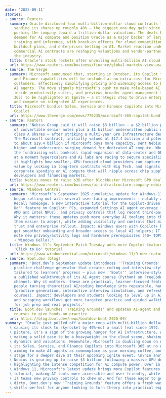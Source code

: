 ```yaml
---
date: '2025-09-11'
stories:
- source: Reuters
  summary: Oracle disclosed four multi‑billion‑dollar cloud contracts tied to AI infrastructure,
    sending its shares up roughly 40% — the biggest one‑day gain since 1992 — and
    pushing the company toward a trillion‑dollar valuation. The deals highlight surging
    demand for AI compute and position Oracle as a major backer of large‑scale model
    training and inference, with knock‑on effects for cloud competition, data‑center
    buildout plans, and enterprises betting on AI. Market reaction underscores how
    commercial AI contracts are reshaping valuations and vendor‑partner dynamics across
    the industry.
  title: Oracle’s stock rockets after unveiling multi‑billion AI cloud contracts
  url: https://www.reuters.com/business/finance/global-markets-view-usa-2025-09-11/
- source: The Verge
  summary: Microsoft announced that, starting in October, its Copilot for Sales, Service
    and Finance capabilities will be included at no extra cost for Microsoft 365 Copilot
    customers, effectively simplifying pricing and widening access to business‑focused
    AI agents. The move signals Microsoft’s push to make role‑based AI agents mainstream
    inside productivity suites, and previews broader agent management tooling (Agent
    365) to be highlighted at Ignite — a strategic step to drive enterprise adoption
    and compete on integrated AI experiences.
  title: Microsoft bundles Sales, Service and Finance Copilots into Microsoft 365
    Copilot
  url: https://www.theverge.com/news/776235/microsoft-365-copilot-bundle-sales-service-finance-announcement
- source: Reuters
  summary: 'Nebius Group said it will raise $3 billion — a $2 billion private offering
    of convertible senior notes plus a $1 billion underwritten public offering of
    class A shares — after striking a multi‑year GPU infrastructure deal with Microsoft.
    The Microsoft contract, initially valued at $17.4 billion and potentially rising
    to about $19.4 billion if Microsoft buys more capacity, sent Nebius shares sharply
    higher and underscores surging demand for dedicated AI compute. Why it matters:
    the fundraising will bankroll rapid expansion of data‑center and GPU capacity
    at a moment hyperscalers and AI labs are racing to secure specialized infrastructure;
    it highlights how smaller, GPU‑focused cloud providers can capture outsized market
    value by locking in long‑term contracts with Big Tech, and signals continued heavy
    corporate spending on AI compute that will ripple across chip suppliers, data‑center
    developers and financing markets.'
  title: Nebius moves to raise $3B after blockbuster Microsoft GPU deal
  url: https://www.reuters.com/business/ai-infrastructure-company-nebius-raise-3-billion-fuel-growth-2025-09-10/
- source: Windows Central
  summary: 'Microsoft’s September 2025 cumulative update for Windows 11 (version 24H2)
    began rolling out with several user-facing improvements — notably a redesigned
    Recall homepage, a new interactive tutorial for the Copilot-driven ''Click to
    Do'' feature on Copilot+ PCs, expanded Settings AI agent coverage (now supporting
    AMD and Intel NPUs), and privacy controls that log recent third‑party AI activity.
    Why it matters: these updates push more everyday AI tooling into the OS (and make
    them easier to adopt), while adding visibility and controls that matter for user
    trust and enterprise rollout. Impact: Windows users with Copilot+ hardware will
    get smoother onboarding and broader access to local AI helpers; IT teams should
    note new privacy/activity logs and hardware prerequisites (40+ TOPS NPU + BitLocker/device-encryption
    + Windows Hello).'
  title: Windows 11’s September Patch Tuesday adds more Copilot features and an interactive
    'Click to Do' tutorial
  url: https://www.windowscentral.com/microsoft/windows-11/9-new-features-coming-with-the-september-2025-security-update-for-windows-11
- source: Boot.dev (blog)
  summary: 'Boot.dev’s September update introduces ''Training Grounds'' — a personalized
    practice-challenge generator that creates coding and interview-style exercises
    tailored to learners’ progress — plus new ''Boots'' interview-style lessons and
    a published walkthrough of its AI Agent course (Python) on FreeCodeCamp’s YouTube
    channel. Why it matters: these are practical, learner-focused features that help
    people turning theoretical AI/coding knowledge into repeatable, hands-on skills
    (practice generation, interactive interview simulation, and refreshed web-scraping
    courses). Impact: developers and students looking to level up in AI agents, RAG,
    and scraping workflows get more targeted practice and guided walkthroughs — useful
    for job prep and real projects.'
  title: Boot.dev launches 'Training Grounds' and updates AI-agent and web‑scraping
    courses to give hands‑on practice
  url: https://blog.boot.dev/news/bootdev-beat-2025-09/
summary: "Oracle just pulled off a major coup with multi-billion dollar AI cloud contracts,\
  \ causing its stock to skyrocket by 40%—not a small feat since 1992. In the big\
  \ picture, it's a sign of the growing hunger for AI infrastructure, with Oracle\
  \ making a solid case to be a heavyweight on the cloud scene, shaking up market\
  \ dynamics and valuations. Meanwhile, Microsoft is doubling down on AI, rolling\
  \ its Sales, Service, and Finance Copilots into Microsoft 365 at no extra cost,\
  \ aiming to make AI agents as commonplace as your morning coffee, and setting the\
  \ stage for a deeper dive at their upcoming Ignite event. \n\nIn another twist,\
  \ Nebius is gearing up to raise $3 billion following a massive GPU deal with Microsoft,\
  \ highlighting the intense competition for AI compute power. Over in the world of\
  \ Windows 11, Microsoft's latest update brings more Copilot features and an interactive\
  \ tutorial, making AI tools more accessible and user-friendly, while also giving\
  \ IT teams new privacy controls to chew on. And for those eager to get their hands\
  \ dirty, Boot.dev's new 'Training Grounds' feature offers a fresh way to hone coding\
  \ skills—perfect for anyone looking to turn theory into practical expertise."
---
```


<!-- Generated with AI web search 2025-09-11 13:08 UTC -->
